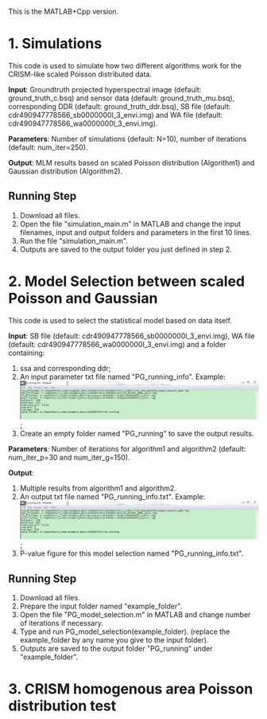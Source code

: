 This is the MATLAB+Cpp version.
# 1. Simulations
This code is used to simulate how two different algorithms work for the CRISM-like scaled Poisson distributed data.

**Input**: Groundtruth projected hyperspectral image (default: ground_truth_c.bsq) and sensor data (default: ground_truth_mu.bsq), corresponding DDR (default: ground_truth_ddr.bsq), SB file (default: cdr490947778566_sb0000000l_3_envi.img) and WA file (default: cdr490947778566_wa0000000l_3_envi.img).

**Parameters**: Number of simulations (default: N=10), number of iterations (default: num_iter=250).

**Output**: MLM results based on scaled Poisson distribution (Algorithm1) and Gaussian distribution (Algorithm2).


## Running Step
1. Download all files.
2. Open the file "simulation_main.m" in MATLAB and change the input filenames, input and output folders and parameters in the first 10 lines.
3. Run the file "simulation_main.m".
4. Outputs are saved to the output folder you just defined in step 2.

# 2. Model Selection between scaled Poisson and Gaussian
This code is used to select the statistical model based on data itself.

**Input**: SB file (default: cdr490947778566_sb0000000l_3_envi.img), WA file (default: cdr490947778566_wa0000000l_3_envi.img) and a folder containing: 
1. ssa and corresponding ddr;
2. An input parameter txt file named "PG_running_info". Example: ![PG_input_info](PG_input_info.png);
3. Create an empty folder named "PG_running" to save the output results.

**Parameters**: Number of iterations for algorithm1 and algorithm2 (default: num_iter_p=30 and num_iter_g=150).

**Output**: 
1. Multiple results from algorithm1 and algorithm2. 
2. An output txt file named "PG_running_info.txt". Example: ![PG_input_info](PG_input_info.png);
3. P-value figure for this model selection named "PG_running_info.txt".


## Running Step
1. Download all files.
2. Prepare the input folder named "example_folder".
2. Open the file "PG_model_selection.m" in MATLAB and change number of iterations if necessary.
3. Type and run PG_model_selection(example_folder). (replace the example_folder by any name you give to the input folder).
4. Outputs are saved to the output folder "PG_running" under "example_folder".

# 3. CRISM homogenous area Poisson distribution test